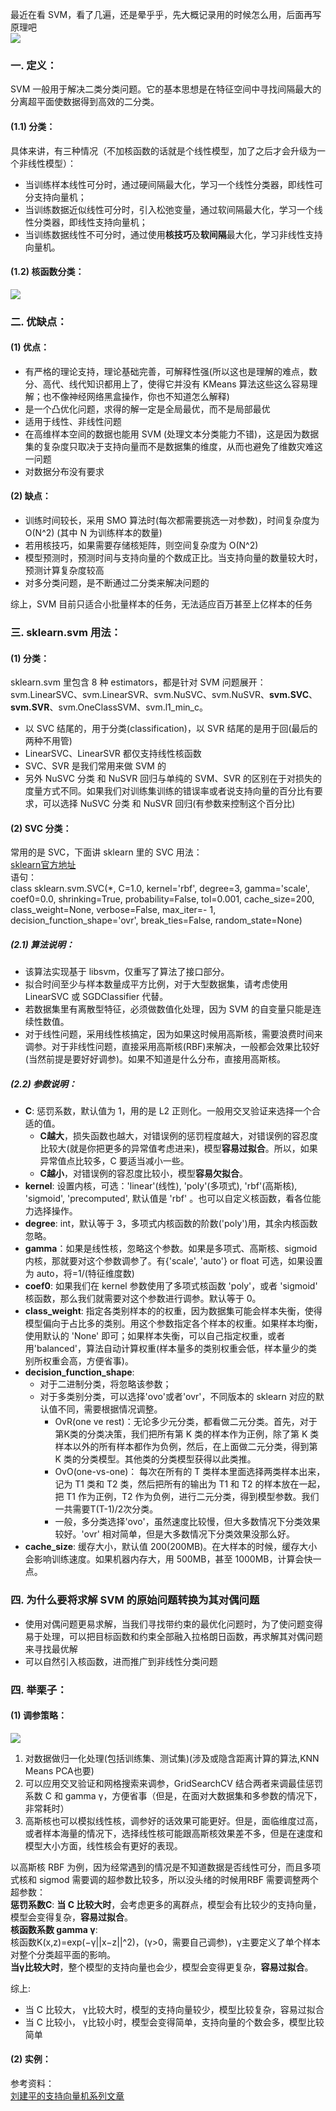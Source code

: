 最近在看 SVM，看了几遍，还是晕乎乎，先大概记录用的时候怎么用，后面再写原理吧   
![](https://gimg2.baidu.com/image_search/src=http%3A%2F%2Fimg.bqatj.com%2Fimg%2Feda21be90612d87e.jpg&refer=http%3A%2F%2Fimg.bqatj.com&app=2002&size=f9999,10000&q=a80&n=0&g=0n&fmt=jpeg?sec=1611386373&t=d8b9939603ff5befe69cee7fbf148c35)    
### 一. 定义：
SVM 一般用于解决二类分类问题。它的基本思想是在特征空间中寻找间隔最大的分离超平面使数据得到高效的二分类。  
#### (1.1) 分类：
具体来讲，有三种情况（不加核函数的话就是个线性模型，加了之后才会升级为一个非线性模型）：
- 当训练样本线性可分时，通过硬间隔最大化，学习一个线性分类器，即线性可分支持向量机；
- 当训练数据近似线性可分时，引入松弛变量，通过软间隔最大化，学习一个线性分类器，即线性支持向量机；
- 当训练数据线性不可分时，通过使用**核技巧**及**软间隔**最大化，学习非线性支持向量机。
#### (1.2) 核函数分类：
![](https://ftp.bmp.ovh/imgs/2020/12/8e0048841532010d.png)

### 二. 优缺点：  
#### (1) 优点：  
- 有严格的理论支持，理论基础完善，可解释性强(所以这也是理解的难点，数分、高代、线代知识都用上了，使得它并没有 KMeans 算法这些这么容易理解；也不像神经网络黑盒操作，你也不知道怎么解释)
- 是一个凸优化问题，求得的解一定是全局最优，而不是局部最优
- 适用于线性、非线性问题
- 在高维样本空间的数据也能用 SVM (处理文本分类能力不错)，这是因为数据集的复杂度只取决于支持向量而不是数据集的维度，从而也避免了维数灾难这一问题 
- 对数据分布没有要求
  
#### (2) 缺点：
- 训练时间较长，采用 SMO 算法时(每次都需要挑选一对参数)，时间复杂度为 O(N^2) (其中 N 为训练样本的数量)
- 若用核技巧，如果需要存储核矩阵，则空间复杂度为 O(N^2)
- 模型预测时，预测时间与支持向量的个数成正比。当支持向量的数量较大时，预测计算复杂度较高
- 对多分类问题，是不断通过二分类来解决问题的
>
综上，SVM 目前只适合小批量样本的任务，无法适应百万甚至上亿样本的任务

### 三. sklearn.svm 用法：
#### (1) 分类：  
sklearn.svm 里包含 8 种 estimators，都是针对 SVM 问题展开：   
svm.LinearSVC、svm.LinearSVR、svm.NuSVC、svm.NuSVR、**svm.SVC**、**svm.SVR**、svm.OneClassSVM、svm.l1_min_c。    
- 以 SVC 结尾的，用于分类(classification)，以 SVR 结尾的是用于回(最后的两种不用管)    
- LinearSVC、LinearSVR 都仅支持线性核函数
- SVC、SVR 是我们常用来做 SVM 的
- 另外  NuSVC 分类 和 NuSVR 回归与单纯的 SVM、SVR 的区别在于对损失的度量方式不同。如果我们对训练集训练的错误率或者说支持向量的百分比有要求，可以选择 NuSVC 分类 和 NuSVR 回归(有参数来控制这个百分比)   

#### (2) SVC 分类：  
常用的是 SVC，下面讲 sklearn 里的 SVC 用法：  
[sklearn官方地址](https://scikit-learn.org/stable/modules/generated/sklearn.svm.SVC.html)  
语句：    
class sklearn.svm.SVC(*, C=1.0, kernel='rbf', degree=3, gamma='scale', coef0=0.0, shrinking=True, probability=False, tol=0.001, cache_size=200, class_weight=None, verbose=False, max_iter=- 1, decision_function_shape='ovr', break_ties=False, random_state=None)    

##### (2.1) 算法说明：      
- 该算法实现基于 libsvm，仅重写了算法了接口部分。  
- 拟合时间至少与样本数量成平方比例，对于大型数据集，请考虑使用 LinearSVC 或 SGDClassifier 代替。 
- 若数据集里有离散型特征，必须做数值化处理，因为 SVM 的自变量只能是连续性数值。     
- 对于线性问题，采用线性核搞定，因为如果这时候用高斯核，需要浪费时间来调参。对于非线性问题，直接采用高斯核(RBF)来解决，一般都会效果比较好(当然前提是要好好调参)。如果不知道是什么分布，直接用高斯核。    
##### (2.2) 参数说明：  
- **C**: 惩罚系数，默认值为 1，用的是 L2 正则化。一般用交叉验证来选择一个合适的值。
    - **C越大**，损失函数也越大，对错误例的惩罚程度越大，对错误例的容忍度比较大(就是你把更多的异常值考虑进来)，模型**容易过拟合**。所以，如果异常值点比较多，C 要适当减小一些。  
    - **C越小**，对错误例的容忍度比较小，模型**容易欠拟合**。  
- **kernel**: 设置内核，可选：'linear'(线性), 'poly'(多项式), 'rbf'(高斯核), 'sigmoid', 'precomputed', 默认值是 'rbf' 。也可以自定义核函数，看各位能力选择操作。
- **degree**: int，默认等于 3，多项式内核函数的阶数('poly')用，其余内核函数忽略。  
- **gamma**：如果是线性核，忽略这个参数。如果是多项式、高斯核、sigmoid 内核，那就要对这个参数调参了。有{'scale', 'auto'} or float 可选，如果设置为 auto，将=1/(特征维度数)
- **coef0**: 如果我们在 kernel 参数使用了多项式核函数 'poly'，或者 'sigmoid' 核函数，那么我们就需要对这个参数进行调参。默认等于 0。  
- **class_weight**: 指定各类别样本的的权重，因为数据集可能会样本失衡，使得模型偏向于占比多的类别。用这个参数指定各个样本的权重。如果样本均衡，使用默认的 'None' 即可；如果样本失衡，可以自己指定权重，或者用'balanced'，算法自动计算权重(样本量多的类别权重会低，样本量少的类别所权重会高，方便省事)。
- **decision_function_shape**: 
    - 对于二进制分类，将忽略该参数；
    - 对于多类别分类，可以选择'ovo'或者'ovr'，不同版本的 sklearn 对应的默认值不同，需要根据情况调整。  
        - OvR(one ve rest)：无论多少元分类，都看做二元分类。首先，对于第K类的分类决策，我们把所有第 K 类的样本作为正例，除了第 K 类样本以外的所有样本都作为负例，然后，在上面做二元分类，得到第 K 类的分类模型。其他类的分类模型获得以此类推。
        - OvO(one-vs-one)： 每次在所有的 T 类样本里面选择两类样本出来，记为 T1 类和 T2 类，然后把所有的输出为 T1 和 T2 的样本放在一起，把 T1 作为正例，T2 作为负例，进行二元分类，得到模型参数。我们一共需要T(T-1)/2次分类。    
        - 一般，多分类选择'ovo'，虽然速度比较慢，但大多数情况下分类效果较好。'ovr' 相对简单，但是大多数情况下分类效果没那么好。  
- **cache_size**: 缓存大小，默认值 200(200MB)。在大样本的时候，缓存大小会影响训练速度。如果机器内存大，用 500MB，甚至 1000MB，计算会快一点。  

### 四. 为什么要将求解 SVM 的原始问题转换为其对偶问题
- 使用对偶问题更易求解，当我们寻找带约束的最优化问题时，为了使问题变得易于处理，可以把目标函数和约束全部融入拉格朗日函数，再求解其对偶问题来寻找最优解
- 可以自然引入核函数，进而推广到非线性分类问题

### 四. 举栗子：
#### (1) 调参策略： 
![](https://ftp.bmp.ovh/imgs/2020/12/f7a50568df39425b.png)  
1. 对数据做归一化处理(包括训练集、测试集)(涉及或隐含距离计算的算法,KNN Means PCA也要)
2. 可以应用交叉验证和网格搜索来调参，GridSearchCV 结合两者来调最佳惩罚系数 C 和 gamma γ，方便省事（但是，在面对大数据集和多参数的情况下，非常耗时）      
3. 高斯核也可以模拟线性核，调参好的话效果可能更好。但是，面临维度过高，或者样本海量的情况下，选择线性核可能跟高斯核效果差不多，但是在速度和模型大小方面，线性核会有更好的表现。
>   
以高斯核 RBF 为例，因为经常遇到的情况是不知道数据是否线性可分，而且多项式核和 sigmod  需要调的超参数比较多，所以没头绪的时候用RBF
需要调整两个超参数：  
**惩罚系数C**: **当 C 比较大时**，会考虑更多的离群点，模型会有比较少的支持向量，模型会变得复杂，**容易过拟合**。   
**核函数系数 gamma γ**:    
核函数K(x,z)=exp(−γ||x−z||^2)，(γ>0，需要自己调参)，γ主要定义了单个样本对整个分类超平面的影响。        
**当γ比较大时**，整个模型的支持向量也会少，模型会变得更复杂，**容易过拟合**。     
>
综上:      
- 当 C 比较大， γ比较大时，模型的支持向量较少，模型比较复杂，容易过拟合    
- 当 C 比较小， γ比较小时，模型会变得简单，支持向量的个数会多，模型比较简单  

#### (2) 实例：   

















参考资料：  
[刘建平的支持向量机系列文章](https://www.cnblogs.com/pinard/p/6117515.html)
